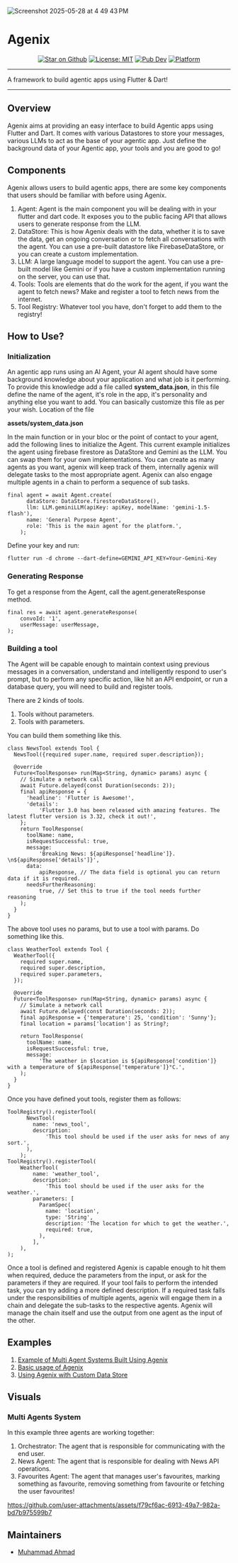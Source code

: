 ![Screenshot 2025-05-28 at 4 49 43 PM](https://github.com/user-attachments/assets/fbb110c9-6019-440b-b6c4-37d86dea725f)


# Agenix


<p align="center">
<a href="https://github.com/ahmadexe/agenix"><img src="https://img.shields.io/github/stars/ahmadexe/agenix.svg?style=flat&logo=github&colorB=deeppink&label=stars" alt="Star on Github"></a>
<a href="https://opensource.org/licenses/MIT"><img src="https://img.shields.io/badge/license-MIT-purple.svg" alt="License: MIT"></a>
<a href="https://pub.dev/packages/agenix"><img src="https://img.shields.io/pub/v/agenix.svg" alt="Pub Dev"></a>
<a href="https://pub.dev/packages/agenix"><img src="https://img.shields.io/badge/platform-Flutter%20%7C%20Dart-blue" alt="Platform"></a>
</p>

---

A framework to build agentic apps using Flutter & Dart!

---


## Overview
Agenix aims at providing an easy interface to build Agentic apps using Flutter and Dart. It comes with various Datastores to store your messages, various LLMs to act as the base of your agentic app. Just define the background data of your Agentic app, your tools and you are good to go!


## Components
Agenix allows users to build agentic apps, there are some key components that users should be familiar with before using Agenix.
1. Agent: Agent is the main component you will be dealing with in your flutter and dart code. It exposes you to the public facing API that allows users to generate response from the LLM. 
2. DataStore: This is how Agenix deals with the data, whether it is to save the data, get an ongoing conversation or to fetch all conversations with the agent. You can use a pre-built datastore like FirebaseDataStore, or you can create a custom implementation. 
3. LLM: A large language model to support the agent. You can use a pre-built model like Gemini or if you have a custom implementation running on the server, you can use that.
4. Tools: Tools are elements that do the work for the agent, if you want the agent to fetch news? Make and register a tool to fetch news from the internet.
5. Tool Registry: Whatever tool you have, don't forget to add them to the registry!


## How to Use?

### Initialization
An agentic app runs using an AI Agent, your AI agent should have some background knowledge about your application and what job is it performing. To provide this knowledge add a file called **system_data.json**, in this file define the name of the agent, it's role in the app, it's personality and anything else you want to add. You can basically customize this file as per your wish.
Location of the file


**assets/system_data.json**


In the main function or in your bloc or the point of contact to your agent, add the following lines to initialize the Agent. This current example initializes the agent using firebase firestore as DataStore and Gemini as the LLM. You can swap them for your own implementations. You can create as many agents as you want, agenix will keep track of them, internally agenix will delegate tasks to the most appropriate agent. Agenix can also engage multiple agents in a chain to perform a sequence of sub tasks.
```
final agent = await Agent.create(
      dataStore: DataStore.firestoreDataStore(),
      llm: LLM.geminiLLM(apiKey: apiKey, modelName: 'gemini-1.5-flash'),
      name: 'General Purpose Agent',
      role: 'This is the main agent for the platform.',
    );
```

Define your key and run:
```
flutter run -d chrome --dart-define=GEMINI_API_KEY=Your-Gemini-Key
```


### Generating Response
To get a response from the Agent, call the agent.generateResponse method.
```
final res = await agent.generateResponse(
    convoId: '1',
    userMessage: userMessage,
);
```


### Building a tool
The Agent will be capable enough to maintain context using previous messages in a conversation, understand and intelligently respond to user's prompt, but to perform any specific action, like hit an API endpoint, or run a database query, you will need to build and register tools.

There are 2 kinds of tools.
1. Tools without parameters.
2. Tools with parameters.

You can build them something like this. 
```
class NewsTool extends Tool {
  NewsTool({required super.name, required super.description});

  @override
  Future<ToolResponse> run(Map<String, dynamic> params) async {
    // Simulate a network call
    await Future.delayed(const Duration(seconds: 2));
    final apiResponse = {
      'headline': 'Flutter is Awesome!',
      'details':
          'Flutter 3.0 has been released with amazing features. The latest flutter version is 3.32, check it out!',
    };
    return ToolResponse(
      toolName: name,
      isRequestSuccessful: true,
      message:
          'Breaking News: ${apiResponse['headline']}. \n${apiResponse['details']}',
      data:
          apiResponse, // The data field is optional you can return data if it is required.
      needsFurtherReasoning:
          true, // Set this to true if the tool needs further reasoning
    );
  }
}
```

The above tool uses no params, but to use a tool with params. Do something like this.
```
class WeatherTool extends Tool {
  WeatherTool({
    required super.name,
    required super.description,
    required super.parameters,
  });

  @override
  Future<ToolResponse> run(Map<String, dynamic> params) async {
    // Simulate a network call
    await Future.delayed(const Duration(seconds: 2));
    final apiResponse = {'temperature': 25, 'condition': 'Sunny'};
    final location = params['location'] as String?;

    return ToolResponse(
      toolName: name,
      isRequestSuccessful: true,
      message:
          'The weather in $location is ${apiResponse['condition']} with a temperature of ${apiResponse['temperature']}°C.',
    );
  }
}
```

Once you have defined yout tools, register them as follows:
```
ToolRegistry().registerTool(
      NewsTool(
        name: 'news_tool',
        description:
            'This tool should be used if the user asks for news of any sort.',
      ),
    );
ToolRegistry().registerTool(
    WeatherTool(
        name: 'weather_tool',
        description:
            'This tool should be used if the user asks for the weather.',
        parameters: [
          ParamSpec(
            name: 'location',
            type: 'String',
            description: 'The location for which to get the weather.',
            required: true,
          ),
        ],
    ),
);
```

Once a tool is defined and registered Agenix is capable enough to hit them when required, deduce the parameters from the input, or ask for the parameters if they are required. If your tool fails to perform the intended task, you can try adding a more defined description. If a required task falls under the responsibilities of multiple agents, agenix will engage them in a chain and delegate the sub-tasks to the respective agents. Agenix will manage the chain itself and use the output from one agent as the input of the other. 


## Examples
1. [Example of Multi Agent Systems Built Using Agenix](https://github.com/ahmadexe/agenix-examples/tree/main/multi_agent_system)
2. [Basic usage of Agenix](https://github.com/ahmadexe/agenix/tree/main/example)
3. [Using Agenix with Custom Data Store](https://github.com/ahmadexe/agenix-examples/tree/main/custom_data_source_example)


## Visuals

### Multi Agents System
In this example three agents are working together:
1. Orchestrator: The agent that is responsible for communicating with the end user.
2. News Agent: The agent that is responsible for dealing with News API operations.
3. Favourites Agent: The agent that manages user's favourites, marking something as favourite, removing something from favourite or fetching the user favourites!

https://github.com/user-attachments/assets/f79cf6ac-6913-49a7-982a-bd7b975599b7


## Maintainers
- [Muhammad Ahmad](https://github.com/ahmadexe)
